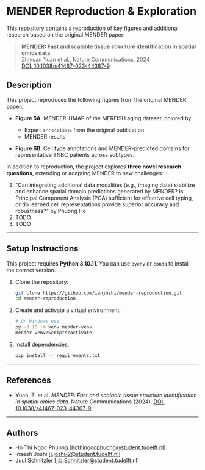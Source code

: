 # MENDER Reproduction & Exploration

This repository contains a reproduction of key figures and additional research based on the original MENDER paper:

> **MENDER: Fast and scalable tissue structure identification in spatial omics data**  
> Zhiyuan Yuan et al., Nature Communications, 2024  
> [DOI: 10.1038/s41467-023-44367-9](https://doi.org/10.1038/s41467-023-44367-9)

## Description

This project reproduces the following figures from the original MENDER paper:

-   **Figure 5A**: MENDER-UMAP of the MERFISH aging dataset, colored by:

    -   Expert annotations from the original publication
    -   MENDER results

-   **Figure 6B**: Cell type annotations and MENDER-predicted domains for representative TNBC patients across subtypes.

In addition to reproduction, the project explores **three novel research questions**, extending or adapting MENDER to new challenges:

1. "Can integrating additional data modalities (e.g., imaging data) stabilize and enhance spatial domain predictions generated by MENDER? Is Principal Component Analysis (PCA) sufficient for effective cell typing, or do learned cell representations provide superior accuracy and robustness?" by Phuong Ho
2. TODO
3. TODO

---

## Setup Instructions

This project requires **Python 3.10.11**. You can use `pyenv` or `conda` to install the correct version.

1. Clone the repository:

    ```bash
    git clone https://github.com/ianjoshi/mender-reproduction.git
    cd mender-reproduction
    ```

2. Create and activate a virtual environment:

    ```bash
    # On Windows use
    py -3.10 -m venv mender-venv
    mender-venv/Scripts/activate
    ```

3. Install dependencies:
    ```bash
    pip install -r requirements.txt
    ```

---

## References

-   Yuan, Z. et al. _MENDER: Fast and scalable tissue structure identification in spatial omics data_. Nature Communications (2024).
    [DOI: 10.1038/s41467-023-44367-9](https://doi.org/10.1038/s41467-023-44367-9)

---

## Authors

-   Ho Thi Ngoc Phuong \[[hothingocphuong@student.tudelft.nl](mailto:hothingocphuong@student.tudelft.nl)]
-   Inaesh Joshi \[[i.joshi-2@student.tudelft.nl](mailto:i.joshi-2@student.tudelft.nl)]
-   Juul Schnitzler \[[j.b.Schnitzler@student.tudelft.nl](mailto:j.b.Schnitzler@student.tudelft.nl)]
